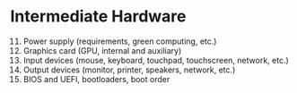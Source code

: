 # Intermediate Hardware
11. Power supply (requirements, green computing, etc.)
12. Graphics card (GPU, internal and auxiliary)
13. Input devices (mouse, keyboard, touchpad, touchscreen, network, etc.)
14. Output devices (monitor, printer, speakers, network, etc.)
15. BIOS and UEFI, bootloaders, boot order